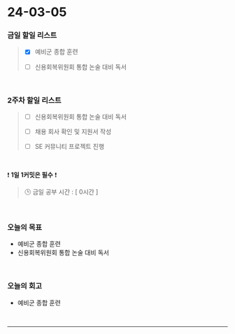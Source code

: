 # 24-03-05
### 금일 할일 리스트
> - [x]  예비군 종합 훈련
>
> - [ ]  신용회복위원회 통합 논술 대비 독서

<br/>

### 2주차 할일 리스트  
> - [ ]  신용회복위원회 통합 논술 대비 독서
>
> - [ ]  채용 회사 확인 및 지원서 작성
>
> - [ ]  SE 커뮤니티 프로젝트 진행

<br/>

❗ **1일 1커밋은 필수** ❗
> 🕒 금일 공부 시간 : [ 0시간 ]

<br/>

### 오늘의 목표
- 예비군 종합 훈련
- 신용회복위원회 통합 논술 대비 독서

<br>

### 오늘의 회고
- 예비군 종합 훈련


<br/>

------------  
